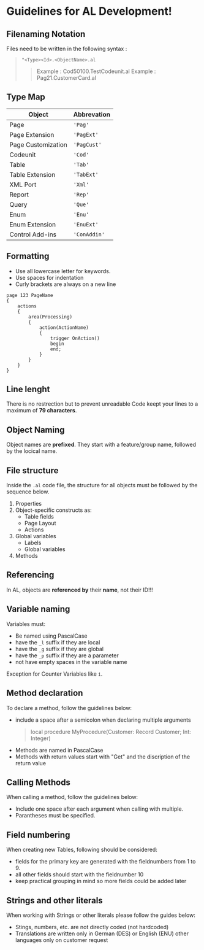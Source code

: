 # Guidelines for AL Development!

## Filenaming Notation
 Files need to be written in the following syntax : 
>````"<Type><Id>.<ObjectName>.al````
>>Example : Cod50100.TestCodeunit.al
>>Example : Pag21.CustomerCard.al

## Type Map
|Object                |Abbrevation                |
|------------------|-------------------------------|
|Page			   |`'Pag'`     |
|Page Extension    |`'PagExt'`  |
|Page Customization|`'PagCust'` |
|Codeunit          |`'Cod'`     |
|Table             |`'Tab'`     |
|Table Extension   |`'TabExt'` 	|
|XML Port          |`'Xml'`     |
|Report            |`'Rep'`     |
|Query             |`'Que'`     |
|Enum              |`'Enu'`     |
|Enum Extension	   |`'EnuExt'`  |
|Control Add-ins   |`'ConAddin'`|

## Formatting

 - Use all lowercase letter for keywords.
 - Use spaces for indentation
 - Curly brackets are always on a new line
```
page 123 PageName
{
    actions
    {
        area(Processing)
        {
            action(ActionName)
            {
                trigger OnAction()
                begin
                end;
            }
        }
    }
}
```
## Line lenght

There is no restrection but to prevent unreadable Code keept your lines to a maximum of **79 characters**.

## Object Naming

Object names are **prefixed**. They start with a feature/group name, followed by the locical name.

## File structure
Inside the ```.al``` code file, the structure for all objects must be followed by the sequence below.
 1. Properties
 2. Object-specific constructs as:
	 - Table fields
	 - Page Layout
	 - Actions
3.	Global variables
	- Labels
	- Global variables
4.	Methods
 
## Referencing
In AL, objects are **referenced by** their **name**, not their ID!!!

## Variable naming
Variables must:
 - Be named using PascalCase
 - have the ``_l`` suffix if they are local
 - have the ``_g`` suffix if they are global
 - have the ``_p`` suffix if they are a parameter
 - not have empty spaces in the variable name
 
 Exception for Counter Variables like ``i``.
 
## Method declaration
To declare a method, follow the guidelines below:

 - include a space after a semicolon when declaring multiple arguments
    >local procedure MyProcedure(Customer: Record Customer; Int: Integer)
- Methods are named in PascalCase
- Methods with return values start with "Get" and the discription of the return value

## Calling Methods

When calling a method, follow the guidelines below:

 - Include one space after each argument when calling with multiple.
 - Parantheses must be specified.


## Field numbering
When creating new Tables, following should be considered:

 - fields for the primary key are generated with the fieldnumbers from 1 to 9.
 - all other fields should start with the fieldnumber 10
 - keep practical grouping in mind so more fields could be added later

## Strings and other literals
When working with Strings or other literals please follow the guides below:

- Stings, numbers, etc. are not directly coded (not hardcoded)
- Translations are written only in German (DES) or English (ENU) other languages only on customer request
